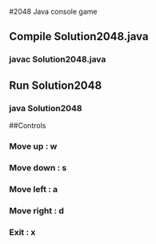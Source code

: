 #2048 Java console game

## Compile Solution2048.java 
###		javac Solution2048.java

## Run Solution2048
###		java Solution2048

##Controls
###		Move up    : w
###		Move down  : s
###		Move left  : a
###		Move right : d
###		Exit       : x